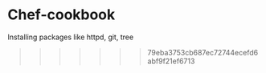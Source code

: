 

# Chef-cookbook
Installing packages like httpd, git, tree
>>>>>>> 79eba3753cb687ec72744ecefd6abf9f21ef6713
